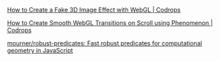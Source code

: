 [How to Create a Fake 3D Image Effect with WebGL | Codrops](https://tympanus.net/codrops/2019/02/20/how-to-create-a-fake-3d-image-effect-with-webgl/)

[How to Create Smooth WebGL Transitions on Scroll using Phenomenon | Codrops](https://tympanus.net/codrops/2019/03/22/how-to-create-smooth-webgl-transitions-on-scroll-using-phenomenon/)

[mourner/robust-predicates: Fast robust predicates for computational geometry in JavaScript](https://github.com/mourner/robust-predicates)

